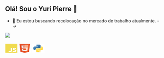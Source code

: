## Olá! Sou o Yuri Pierre 👋


- 🔭 Eu estou buscando recolocação no mercado de trabalho atualmente.
-->

</div>
<picture>
  <source
    srcset="https://github-readme-stats.vercel.app/api?username=Yuripierre&show_icons=true&theme=dark"
    media="(prefers-color-scheme: dark)"
  />
  <source
    srcset="https://github-readme-stats.vercel.app/api?username=Yuripierre&show_icons=true"
    media="(prefers-color-scheme: light), (prefers-color-scheme: no-preference)"
  />
  <img src="https://github-readme-stats.vercel.app/api?username=Yuripierre&show_icons=true" />
</picture>


<div style="display: inline_block"><br>
  <img align="center" alt="Yuripierre-Js" height="30" width="40" src="https://raw.githubusercontent.com/devicons/devicon/master/icons/javascript/javascript-plain.svg">
  <img align="center" alt="Yuripierre-HTML" height="30" width="40" src="https://raw.githubusercontent.com/devicons/devicon/master/icons/html5/html5-original.svg">
  <img align="center" alt="Yuripierre-Python" height="30" width="40" src="https://raw.githubusercontent.com/devicons/devicon/master/icons/python/python-original.svg">
